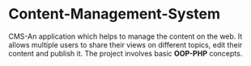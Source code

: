 # Content-Management-System
CMS-An application which helps to manage the content on the web. It allows multiple users to share their views on different topics, edit their content and publish it. The project involves basic **OOP-PHP** concepts.
